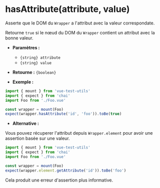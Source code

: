 # hasAttribute(attribute, value)

Asserte que le DOM du `Wrapper` a l'attribut avec la valeur correspondate.

Retourne `true` si le nœud du DOM du `Wrapper` contient un attribut avec la bonne valeur.

- **Paramètres :**
  - `{string} attribute`
  - `{string} value`

- **Retourne :** `{boolean}`

- **Exemple :**

```js
import { mount } from 'vue-test-utils'
import { expect } from 'chai'
import Foo from './Foo.vue'

const wrapper = mount(Foo)
expect(wrapper.hasAttribute('id', 'foo')).toBe(true)
```

- **Alternative :**

Vous pouvez récuperer l'attribut depuis `Wrapper.element` pour avoir une assertion basée sur une valeur.

```js
import { mount } from 'vue-test-utils'
import { expect } from 'chai'
import Foo from './Foo.vue'

const wrapper = mount(Foo)
expect(wrapper.element.getAttribute('id')).toBe('foo')
```

Cela produit une erreur d'assertion plus informative.